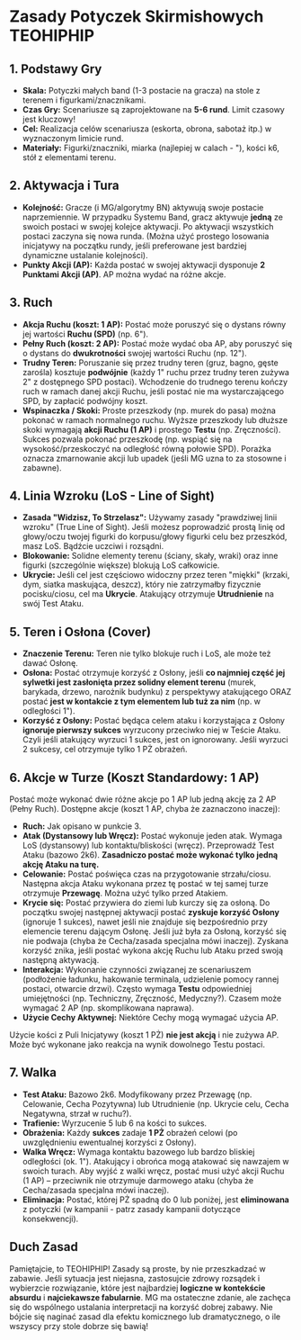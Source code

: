 # Zasady Potyczek Skirmishowych TEOHIPHIP

## 1. Podstawy Gry

* **Skala:** Potyczki małych band (1-3 postacie na gracza) na stole z terenem i figurkami/znacznikami.
* **Czas Gry:** Scenariusze są zaprojektowane na **5-6 rund**. Limit czasowy jest kluczowy!
* **Cel:** Realizacja celów scenariusza (eskorta, obrona, sabotaż itp.) w wyznaczonym limicie rund.
* **Materiały:** Figurki/znaczniki, miarka (najlepiej w calach - "), kości k6, stół z elementami terenu.

## 2. Aktywacja i Tura

* **Kolejność:** Gracze (i MG/algorytmy BN) aktywują swoje postacie naprzemiennie. W przypadku Systemu Band, gracz aktywuje **jedną** ze swoich postaci w swojej kolejce aktywacji. Po aktywacji wszystkich postaci zaczyna się nowa runda. (Można użyć prostego losowania inicjatywy na początku rundy, jeśli preferowane jest bardziej dynamiczne ustalanie kolejności).
* **Punkty Akcji (AP):** Każda postać w swojej aktywacji dysponuje **2 Punktami Akcji (AP)**. AP można wydać na różne akcje.

## 3. Ruch

* **Akcja Ruchu (koszt: 1 AP):** Postać może poruszyć się o dystans równy jej wartości **Ruchu (SPD)** (np. 6").
* **Pełny Ruch (koszt: 2 AP):** Postać może wydać oba AP, aby poruszyć się o dystans do **dwukrotności** swojej wartości Ruchu (np. 12").
* **Trudny Teren:** Poruszanie się przez trudny teren (gruz, bagno, gęste zarośla) kosztuje **podwójnie** (każdy 1" ruchu przez trudny teren zużywa 2" z dostępnego SPD postaci). Wchodzenie do trudnego terenu kończy ruch w ramach danej akcji Ruchu, jeśli postać nie ma wystarczającego SPD, by zapłacić podwójny koszt.
* **Wspinaczka / Skoki:** Proste przeszkody (np. murek do pasa) można pokonać w ramach normalnego ruchu. Wyższe przeszkody lub dłuższe skoki wymagają **akcji Ruchu (1 AP)** i prostego **Testu** (np. Zręczności). Sukces pozwala pokonać przeszkodę (np. wspiąć się na wysokość/przeskoczyć na odległość równą połowie SPD). Porażka oznacza zmarnowanie akcji lub upadek (jeśli MG uzna to za stosowne i zabawne).

## 4. Linia Wzroku (LoS - Line of Sight)

* **Zasada "Widzisz, To Strzelasz":** Używamy zasady "prawdziwej linii wzroku" (True Line of Sight). Jeśli możesz poprowadzić prostą linię od głowy/oczu twojej figurki do korpusu/głowy figurki celu bez przeszkód, masz LoS. Bądźcie uczciwi i rozsądni.
* **Blokowanie:** Solidne elementy terenu (ściany, skały, wraki) oraz inne figurki (szczególnie większe) blokują LoS całkowicie.
* **Ukrycie:** Jeśli cel jest częściowo widoczny przez teren "miękki" (krzaki, dym, siatka maskująca, deszcz), który nie zatrzymałby fizycznie pocisku/ciosu, cel ma **Ukrycie**. Atakujący otrzymuje **Utrudnienie** na swój Test Ataku.

## 5. Teren i Osłona (Cover)

* **Znaczenie Terenu:** Teren nie tylko blokuje ruch i LoS, ale może też dawać Osłonę.
* **Osłona:** Postać otrzymuje korzyść z Osłony, jeśli **co najmniej część jej sylwetki jest zasłonięta przez solidny element terenu** (murek, barykada, drzewo, narożnik budynku) z perspektywy atakującego ORAZ postać **jest w kontakcie z tym elementem lub tuż za nim** (np. w odległości 1").
* **Korzyść z Osłony:** Postać będąca celem ataku i korzystająca z Osłony **ignoruje pierwszy sukces** wyrzucony przeciwko niej w Teście Ataku. Czyli jeśli atakujący wyrzuci 1 sukces, jest on ignorowany. Jeśli wyrzuci 2 sukcesy, cel otrzymuje tylko 1 PŻ obrażeń.

## 6. Akcje w Turze (Koszt Standardowy: 1 AP)

Postać może wykonać dwie różne akcje po 1 AP lub jedną akcję za 2 AP (Pełny Ruch). Dostępne akcje (koszt 1 AP, chyba że zaznaczono inaczej):

* **Ruch:** Jak opisano w punkcie 3.
* **Atak (Dystansowy lub Wręcz):** Postać wykonuje jeden atak. Wymaga LoS (dystansowy) lub kontaktu/bliskości (wręcz). Przeprowadź Test Ataku (bazowo 2k6). **Zasadniczo postać może wykonać tylko jedną akcję Ataku na turę.**
* **Celowanie:** Postać poświęca czas na przygotowanie strzału/ciosu. Następna akcja Ataku wykonana przez tę postać w tej samej turze otrzymuje **Przewagę**. Można użyć tylko przed Atakiem.
* **Krycie się:** Postać przywiera do ziemi lub kurczy się za osłoną. Do początku swojej następnej aktywacji postać **zyskuje korzyść Osłony** (ignoruje 1 sukces), nawet jeśli nie znajduje się bezpośrednio przy elemencie terenu dającym Osłonę. Jeśli już była za Osłoną, korzyść się nie podwaja (chyba że Cecha/zasada specjalna mówi inaczej). Zyskana korzyść znika, jeśli postać wykona akcję Ruchu lub Ataku przed swoją następną aktywacją.
* **Interakcja:** Wykonanie czynności związanej ze scenariuszem (podłożenie ładunku, hakowanie terminala, udzielenie pomocy rannej postaci, otwarcie drzwi). Często wymaga **Testu** odpowiedniej umiejętności (np. Techniczny, Zręczność, Medyczny?). Czasem może wymagać 2 AP (np. skomplikowana naprawa).
* **Użycie Cechy Aktywnej:** Niektóre Cechy mogą wymagać użycia AP.

Użycie kości z Puli Inicjatywy (koszt 1 PŻ) **nie jest akcją** i nie zużywa AP. Może być wykonane jako reakcja na wynik dowolnego Testu postaci.

## 7. Walka

* **Test Ataku:** Bazowo 2k6. Modyfikowany przez Przewagę (np. Celowanie, Cecha Pozytywna) lub Utrudnienie (np. Ukrycie celu, Cecha Negatywna, strzał w ruchu?).
* **Trafienie:** Wyrzucenie 5 lub 6 na kości to sukces.
* **Obrażenia:** Każdy **sukces** zadaje **1 PŻ** obrażeń celowi (po uwzględnieniu ewentualnej korzyści z Osłony).
* **Walka Wręcz:** Wymaga kontaktu bazowego lub bardzo bliskiej odległości (ok. 1"). Atakujący i obrońca mogą atakować się nawzajem w swoich turach. Aby wyjść z walki wręcz, postać musi użyć akcji Ruchu (1 AP) – przeciwnik nie otrzymuje darmowego ataku (chyba że Cecha/zasada specjalna mówi inaczej).
* **Eliminacja:** Postać, której PŻ spadną do 0 lub poniżej, jest **eliminowana** z potyczki (w kampanii - patrz zasady kampanii dotyczące konsekwencji).

## Duch Zasad

Pamiętajcie, to TEOHIPHIP! Zasady są proste, by nie przeszkadzać w zabawie. Jeśli sytuacja jest niejasna, zastosujcie zdrowy rozsądek i wybierzcie rozwiązanie, które jest najbardziej **logiczne w kontekście absurdu** i **najciekawsze fabularnie**. MG ma ostateczne zdanie, ale zachęca się do wspólnego ustalania interpretacji na korzyść dobrej zabawy. Nie bójcie się naginać zasad dla efektu komicznego lub dramatycznego, o ile wszyscy przy stole dobrze się bawią!
